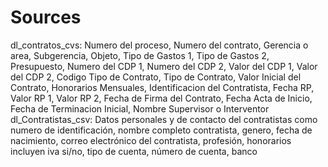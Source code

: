 # Sources
dl_contratos_cvs: Numero del proceso, Numero del contrato, Gerencia o area, Subgerencia, Objeto, Tipo de Gastos 1, Tipo de Gastos 2, Presupuesto, Numero del CDP 1, Numero del CDP 2, Valor del CDP 1, Valor del CDP 2, Codigo Tipo de Contrato, Tipo de Contrato, Valor Inicial del Contrato, Honorarios Mensuales, Identificacion del Contratista, Fecha RP, Valor RP 1, Valor RP 2, Fecha de Firma del Contrato, Fecha Acta de Inicio, Fecha de Terminacion Inicial, Nombre Supervisor o Interventor
dl_Contratistas_csv: Datos personales y de contacto del contratistas como numero de identificación, nombre completo contratista, genero, fecha de nacimiento, correo electrónico del contratista, profesión, honorarios incluyen iva si/no, tipo de cuenta, número de cuenta, banco
